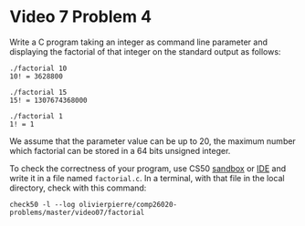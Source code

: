 # Video 7 Problem 4

Write a C program taking an integer as command line parameter and displaying
the factorial of that integer on the standard output as follows:
```
./factorial 10
10! = 3628800

./factorial 15
15! = 1307674368000

./factorial 1
1! = 1
```

We assume that the parameter value can be up to 20, the maximum number which
factorial can be stored in a 64 bits unsigned integer.

To check the correctness of your program, use CS50 [sandbox](sandbox.cs50.io)
or [IDE](ide.cs50.io) and write it in a file named `factorial.c`. In a
terminal, with that file in the local directory, check with this command:

```shell
check50 -l --log olivierpierre/comp26020-problems/master/video07/factorial
```
